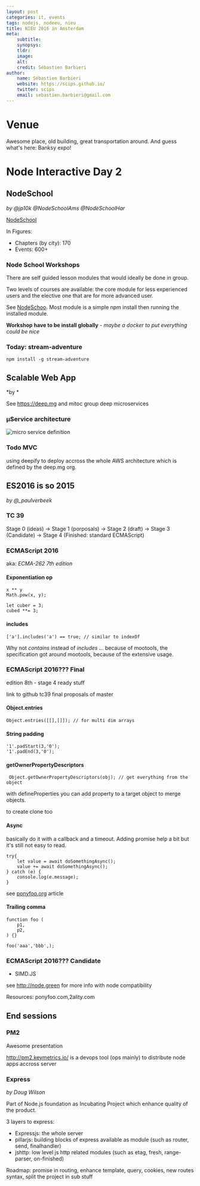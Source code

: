 ```yaml
---
layout: post
categories: it, events
tags: nodejs, nodeeu, nieu
title: NIEU 2016 in Amsterdam
meta:
    subtitle:
    synopsys:
    tldr:
    image:
    alt:
    credit: Sébastien Barbieri
author:
    name: Sébastien Barbieri
    website: https://scips.github.io/
    twitter: scips
    email: sebastien.barbieri@gmail.com
---
```


# Venue
Awesome place, old building, great transportation around.
And guess what's here: Banksy expo!

# Node Interactive Day 2

## NodeSchool

*by @jp10k @NodeSchoolAms @NodeSchoolHar*

[NodeSchool](https://github.com/nodeschool/)

In Figures:
* Chapters (by city): 170
* Events: 600+

### Node School Workshops

There are self guided lesson modules that would ideally be done in group.

Two levels of courses are available: the core module for less experienced users and the elective one that are for more advanced user.

See [NodeSchoo](http://nodeschool.io/). Most module is a simple npm install then running the installed module.

**Workshop have to be install globally** - *maybe a docker to put everything could be nice*

### Today: stream-adventure

    npm install -g stream-adventure

## Scalable Web App

*by *

See https://deep.mg and mitoc group deep microservices

### µService architecture

![micro service definition]()

### Todo MVC

using deepify to deploy accross the whole AWS architecture which is defined by the deep.mg org.


## ES2016 is so 2015

*by @_paulverbeek*

### TC 39

Stage 0 (ideas) -> Stage 1 (porposals) -> Stage 2 (draft) -> Stage 3 (Candidate) -> Stage 4 (Finished: standard ECMAScript)

### ECMAScript 2016

aka: *ECMA-262 7th edition*

#### Exponentiation op

    x ** y
    Math.pow(x, y);

    let cuber = 3;
    cubed **= 3;

#### includes

    ['a'].includes('a') == true; // similar to indexOf

Why not *contains* instead of *includes* ...  because of mootools, the specification got around mootools, because of the extensive usage.

### ECMAScript 2016??? Final

edition 8th - stage 4 ready stuff

link to github tc39 final proposals of master

#### Object.entries

    Object.entries([[],[]]); // for multi dim arrays

#### String padding

    '1'.padStart(3,'0');
    '1'.padEnd(3,'0');

#### getOwnerPropertyDescriptors

     Object.getOwnerPropertyDescriptors(obj); // get everything from the object

with defineProperties you can add property to a target object to merge objects.

to create clone too

#### Async

basically do it with a callback and a timeout. Adding promise help a bit but it's still not easy to read.

    try{
        let value = await doSomethingAsync();
        value += await doSomethingAsync();
    } catch (e) {
        console.log(e.message);
    }

see [ponyfoo.org](http://ponyfoo.org) article

#### Trailing comma

    function foo (
        p1,
        p2,
    ) {}

    foo('aaa','bbb',);

### ECMAScript 2016??? Candidate

* SIMD.JS

see http://node.green for more info with node compatibility

Resources: ponyfoo.com,2ality.com

## End sessions 

### PM2

Awesome presentation 

http://pm2.keymetrics.io/ is a devops tool (ops mainly) to distribute node apps accross server

### Express

*by Doug Wilson*

Part of Node.js foundation as Incubating Project which enhance quality of the product.

3 layers to express:
* Expressjs: the whole server
* pillarjs: building blocks of express available as module (such as router, send, finalhandler)
* jshttp: low level js http related modules (such as etag, fresh, range-parser, on-finished)

Roadmap: promise in routing, enhance template, query, cookies, new routes syntax, split the project in sub stuff
